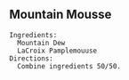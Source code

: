 ## Mountain Mousse
```
Ingredients:
  Mountain Dew
  LaCroix Pamplemouuse
Directions:
  Combine ingredients 50/50.
```
